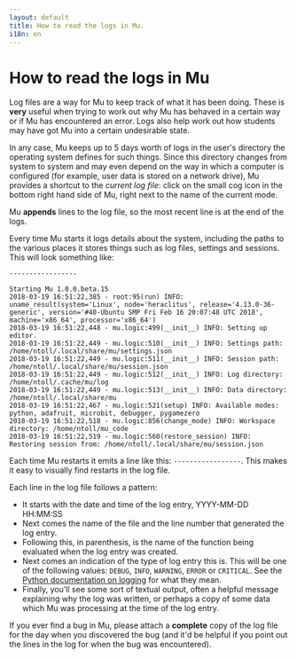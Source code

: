 ```yaml
---
layout: default
title: How to read the logs in Mu.
i18n: en
---
```

# How to read the logs in Mu

Log files are a way for Mu to keep track of what it has been doing. These is
**very** useful when trying to work out why Mu has behaved in a certain way or
if Mu has encountered an error. Logs also help work out how students may have
got Mu into a certain undesirable state.

In any case, Mu keeps up to 5 days worth of logs in the user's directory the
operating system defines for such things. Since this directory changes from
system to system and may even depend on the way in which a computer is
configured (for example, user data is stored on a network drive), Mu provides a
shortcut to the *current log file*: click on the small cog icon in the bottom
right hand side of Mu, right next to the name of the current mode.

Mu **appends** lines to the log file, so the most recent line is at the end of
the logs.

Every time Mu starts it logs details about the system, including the paths to
the various places it stores things such as log files, settings and sessions.
This will look something like:

```
-----------------

Starting Mu 1.0.0.beta.15
2018-03-19 16:51:22,385 - root:95(run) INFO: uname_result(system='Linux', node='heraclitus', release='4.13.0-36-generic', version='#40-Ubuntu SMP Fri Feb 16 20:07:48 UTC 2018', machine='x86_64', processor='x86_64')
2018-03-19 16:51:22,448 - mu.logic:499(__init__) INFO: Setting up editor.
2018-03-19 16:51:22,449 - mu.logic:510(__init__) INFO: Settings path: /home/ntoll/.local/share/mu/settings.json
2018-03-19 16:51:22,449 - mu.logic:511(__init__) INFO: Session path: /home/ntoll/.local/share/mu/session.json
2018-03-19 16:51:22,449 - mu.logic:512(__init__) INFO: Log directory: /home/ntoll/.cache/mu/log
2018-03-19 16:51:22,449 - mu.logic:513(__init__) INFO: Data directory: /home/ntoll/.local/share/mu
2018-03-19 16:51:22,467 - mu.logic:521(setup) INFO: Available modes: python, adafruit, microbit, debugger, pygamezero
2018-03-19 16:51:22,518 - mu.logic:856(change_mode) INFO: Workspace directory: /home/ntoll/mu_code
2018-03-19 16:51:22,519 - mu.logic:560(restore_session) INFO: Restoring session from: /home/ntoll/.local/share/mu/session.json
```

Each time Mu restarts it emits a line like this: `-----------------`. This
makes it easy to visually find restarts in the log file.

Each line in the log file follows a pattern:

* It starts with the date and time of the log entry, YYYY-MM-DD HH:MM:SS
* Next comes the name of the file and the line number that generated the log
  entry.
* Following this, in parenthesis, is the name of the function being evaluated
  when the log entry was created.
* Next comes an indication of the type of log entry this is. This will be one
  of the following values: `DEBUG`, `INFO`, `WARNING`, `ERROR` or `CRITICAL`.
  See the [Python documentation on logging](https://docs.python.org/3.6/library/logging.html#logging-levels) for what they mean.
* Finally, you'll see some sort of textual output, often a helpful message
  explaining why the log was written, or perhaps a copy of some data which Mu
  was processing at the time of the log entry.

If you ever find a bug in Mu, please attach a **complete** copy of the log file
for the day when you discovered the bug (and it'd be helpful if you point out
the lines in the log for when the bug was encountered).
